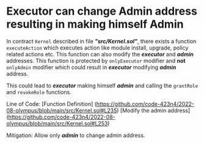 # Executor can change Admin address resulting in making himself Admin

In contract `Kernel` described in file ***"src/Kernel.sol"***, there exists a function `executeAction` which executes action like module install, upgrade, policy related actions etc. This function can also modify the ***executor*** and ***admin*** addresses. This function is protected by `onlyExecutor` modifier and **not** `onlyAdmin` modifier which could result in ***executor*** modifying ***admin*** address.

This could lead to ***executor*** making himself ***admin*** and calling the `grantRole` and `revokeRole` functions.
 
Line of Code:
[Function Definition] (https://github.com/code-423n4/2022-08-olympus/blob/main/src/Kernel.sol#L235)
[Modify the admin address] (https://github.com/code-423n4/2022-08-olympus/blob/main/src/Kernel.sol#L253)

Mitigation:
Allow only ***admin*** to change admin address.